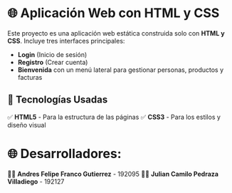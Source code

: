 # 🌐 Aplicación Web con HTML y CSS

Este proyecto es una aplicación web estática construida solo con **HTML y CSS**. Incluye tres interfaces principales:

- **Login** (Inicio de sesión)
- **Registro** (Crear cuenta)
- **Bienvenida** con un menú lateral para gestionar personas, productos y facturas

## 🎨 Tecnologías Usadas

✅ **HTML5** - Para la estructura de las páginas
✅ **CSS3** - Para los estilos y diseño visual

# 🌐 Desarrolladores:

👨‍💻 **Andres Felipe Franco Gutierrez** - 192095
👨‍💻 **Julian Camilo Pedraza Villadiego** - 192127

